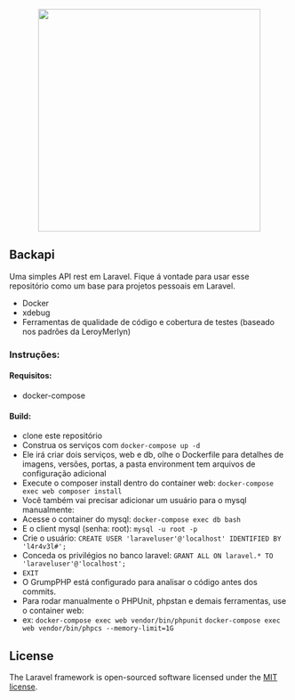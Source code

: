 <p align="center"><a href="https://laravel.com" target="_blank"><img src="https://raw.githubusercontent.com/laravel/art/master/logo-lockup/5%20SVG/2%20CMYK/1%20Full%20Color/laravel-logolockup-cmyk-red.svg" width="400"></a></p>

## Backapi

Uma simples API rest em Laravel. Fique á vontade para usar esse repositório como um base para projetos pessoais em Laravel. 

- Docker
- xdebug
- Ferramentas de qualidade de código e cobertura de testes (baseado nos padrões da LeroyMerlyn)

### Instruções:

#### Requisitos:
 
 - docker-compose
 
#### Build:
 
 - clone este repositório
 - Construa os serviços com ``` docker-compose up -d ```
 - Ele irá criar dois serviços, web e db, olhe o Dockerfile para detalhes de imagens, versões, portas, a pasta environment tem arquivos de configuração adicional
 - Execute o composer install dentro do container web: ``` docker-compose exec web composer install ```
 - Você também vai precisar adicionar um usuário para o mysql manualmente: 
 - Acesse o container do mysql: ``` docker-compose exec db bash ```
 - E o client mysql (senha: root): ``` mysql -u root -p ```
 - Crie o usuário: ``` CREATE USER 'laraveluser'@'localhost' IDENTIFIED BY 'l4r4v3l#'; ```
 - Conceda os privilégios no banco laravel: ``` GRANT ALL ON laravel.* TO 'laraveluser'@'localhost'; ```
 - ``` EXIT ```
 - O GrumpPHP está configurado para analisar o código antes dos commits.
 - Para rodar manualmente o PHPUnit, phpstan e demais ferramentas, use o container web:
 - ex: ``` docker-compose exec web vendor/bin/phpunit ```
 ``` docker-compose exec web vendor/bin/phpcs --memory-limit=1G ```
 
## License

The Laravel framework is open-sourced software licensed under the [MIT license](https://opensource.org/licenses/MIT).
